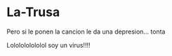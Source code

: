 # La-Trusa
Pero si le ponen la cancion le da una depresion... tonta

Lololololololol soy un virus!!!!
